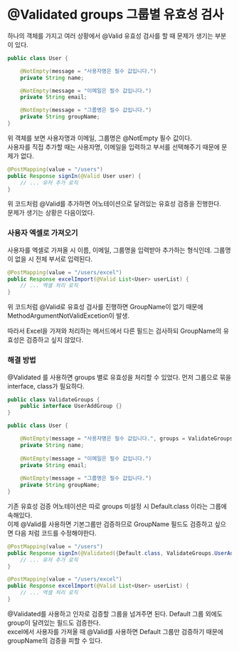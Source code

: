 # @Validated groups 그룹별 유효성 검사

하나의 객체를 가지고 여러 상황에서 @Valid 유효성 검사를 할 때 문제가 생기는 부분이 있다.

```java
public class User {

    @NotEmpty(message = "사용자명은 필수 값입니다.")
    private String name;

    @NotEmpty(message = "이메일은 필수 값입니다.")
    private String email;

    @NotEmpty(message = "그룹명은 필수 값입니다.")
    private String groupName;
}
```

위 객체를 보면 사용자명과 이메일, 그룹명은 @NotEmpty 필수 값이다.  
사용자를 직접 추가할 때는 사용자명, 이메일을 입력하고 부서를 선택해주기 때문에 문제가 없다.

```java
@PostMapping(value = "/users")
public Response signIn(@Valid User user) {
    // ... 유저 추가 로직
}
```

위 코드처럼 @Valid를 추가하면 어노테이션으로 달려있는 유효성 검증을 진행한다.  
문제가 생기는 상황은 다음이었다.

### 사용자 엑셀로 가져오기

사용자를 엑셀로 가져올 시 이름, 이메일, 그룹명을 입력받아 추가하는 형식인데. 그룹명이 없을 시 전체 부서로 입력된다.

```java
@PostMapping(value = "/users/excel")
public Response excelImport(@Valid List<User> userList) {
    // ... 엑셀 처리 로직
}
```

위 코드처럼 @Valid로 유효성 검사를 진행하면 GroupName이 없기 때문에 MethodArgumentNotValidExcetion이 발생.  

따라서 Excel을 가져와 처리하는 메서드에서 다른 필드는 검사하되 GroupName의 유효성은 검증하고 싶지 않았다.

### 해결 방법

@Validated 를 사용하면 groups 별로 유효성을 처리할 수 있었다. 먼저 그룹으로 묶을 interface, class가 필요하다.

```java
public class ValidateGroups {
    public interface UserAddGroup {}
}
```
```java
public class User {

    @NotEmpty(message = "사용자명은 필수 값입니다.", groups = ValidateGroups.group.class)
    private String name;
    
    @NotEmpty(message = "이메일은 필수 값입니다.")
    private String email;
  
    @NotEmpty(message = "그룹명은 필수 값입니다.")
    private String groupName;
}
```

기존 유효성 검증 어노테이션은 따로 groups 미설정 시 Default.class 이라는 그룹에 속해있다.  
이제 @Valid를 사용하면 기본그룹만 검증하므로 GroupName 필드도 검증하고 싶으면 다음 처럼 코드를 수정해야한다.

```java
@PostMapping(value = "/users")
public Response signIn(@Validated({Default.class, ValidateGroups.UserAddGroup.class}) User user) {
    // ... 유저 추가 로직
}

@PostMapping(value = "/users/excel")
public Response excelImport(@Valid List<User> userList) {
    // ... 엑셀 처리 로직
}
```

@Validated를 사용하고 인자로 검증할 그룹을 넘겨주면 된다. Default 그룹 외에도 group이 달려있는 필드도 검증한다.  
excel에서 사용자를 가져올 때 @Valid를 사용하면 Default 그룹만 검증하기 때문에 groupName의 검증을 피할 수 있다.
